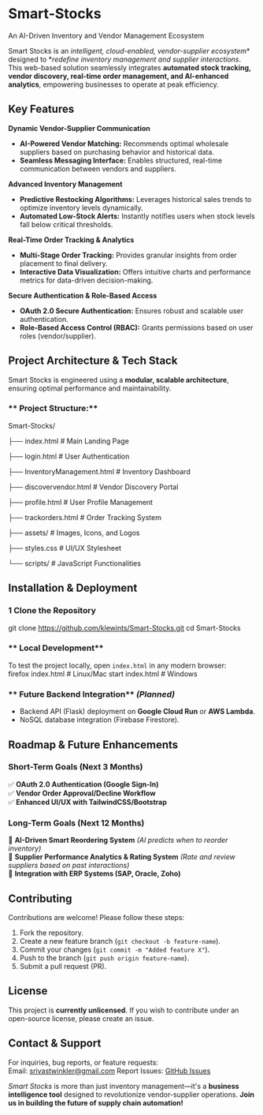 # Smart-Stocks
An AI-Driven Inventory and Vendor Management Ecosystem

Smart Stocks is an *intelligent, cloud-enabled, vendor-supplier ecosystem** designed to **redefine inventory management and supplier interactions*. This web-based solution seamlessly integrates **automated stock tracking, vendor discovery, real-time order management, and AI-enhanced analytics**, empowering businesses to operate at peak efficiency.  

## **Key Features**  
 **Dynamic Vendor-Supplier Communication**  
- **AI-Powered Vendor Matching:** Recommends optimal wholesale suppliers based on purchasing behavior and historical data.  
- **Seamless Messaging Interface:** Enables structured, real-time communication between vendors and suppliers.  

 **Advanced Inventory Management**  
- **Predictive Restocking Algorithms:** Leverages historical sales trends to optimize inventory levels dynamically.  
- **Automated Low-Stock Alerts:** Instantly notifies users when stock levels fall below critical thresholds.  

**Real-Time Order Tracking & Analytics**  
- **Multi-Stage Order Tracking:** Provides granular insights from order placement to final delivery.  
- **Interactive Data Visualization:** Offers intuitive charts and performance metrics for data-driven decision-making.  

**Secure Authentication & Role-Based Access**  
- **OAuth 2.0 Secure Authentication:** Ensures robust and scalable user authentication.  
- **Role-Based Access Control (RBAC):** Grants permissions based on user roles (vendor/supplier).  

## **Project Architecture & Tech Stack**  

Smart Stocks is engineered using a **modular, scalable architecture**, ensuring optimal performance and maintainability.  
### ** Project Structure:**  
Smart-Stocks/

├── index.html             # Main Landing Page

├── login.html             # User Authentication

├── InventoryManagement.html # Inventory Dashboard

├── discovervendor.html    # Vendor Discovery Portal

├── profile.html           # User Profile Management

├── trackorders.html       # Order Tracking System

├── assets/                # Images, Icons, and Logos

├── styles.css             # UI/UX Stylesheet

└── scripts/               # JavaScript Functionalities

## **Installation & Deployment**  

### **1 Clone the Repository**  
git clone https://github.com/klewints/Smart-Stocks.git
cd Smart-Stocks

### ** Local Development**  
To test the project locally, open `index.html` in any modern browser:  
firefox index.html  # Linux/Mac
start index.html    # Windows


### ** Future Backend Integration** *(Planned)*  
- Backend API (Flask) deployment on **Google Cloud Run** or **AWS Lambda**.  
- NoSQL database integration (Firebase Firestore).
  
## **Roadmap & Future Enhancements**  

### **Short-Term Goals (Next 3 Months)**  
✅ **OAuth 2.0 Authentication (Google Sign-In)**  
✅ **Vendor Order Approval/Decline Workflow**  
✅ **Enhanced UI/UX with TailwindCSS/Bootstrap**  

### **Long-Term Goals (Next 12 Months)**  
🚀 **AI-Driven Smart Reordering System** *(AI predicts when to reorder inventory)*  
🚀 **Supplier Performance Analytics & Rating System** *(Rate and review suppliers based on past interactions)*  
🚀 **Integration with ERP Systems (SAP, Oracle, Zoho)**  

## **Contributing**  
Contributions are welcome! Please follow these steps:  
1. Fork the repository.  
2. Create a new feature branch (`git checkout -b feature-name`).  
3. Commit your changes (`git commit -m "Added feature X"`).  
4. Push to the branch (`git push origin feature-name`).  
5. Submit a pull request (PR).  

## **License**  
This project is **currently unlicensed**. If you wish to contribute under an open-source license, please create an issue.  

## **Contact & Support**  
For inquiries, bug reports, or feature requests:  
Email: srivastwinkler@gmail.com
Report Issues: [GitHub Issues](https://github.com/klewints/Smart-Stocks/issues)  

 *Smart Stocks* is more than just inventory management—it's a **business intelligence tool** designed to revolutionize vendor-supplier operations. **Join us in building the future of supply chain automation!** 

